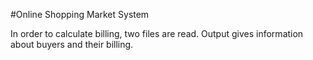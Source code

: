 #Online Shopping Market System

In order to calculate billing, two files are read. Output gives information about buyers and their billing. 
